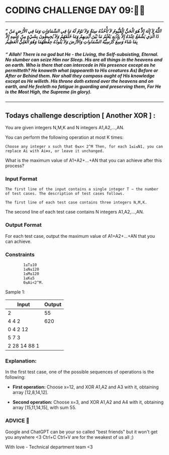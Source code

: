 # CODING CHALLENGE DAY 09:🌙✨

---

##### ” اللَّهُ لاَ إِلَهَ إِلاَّ هُوَ الْحَيُّ الْقَيُّومُ لاَ تَأْخُذُهُ سِنَةٌ وَلاَ نَوْمٌ لَهُ مَا فِي السَّمَاوَاتِ وَمَا فِي الأَرْضِ مَنْ ذَا الَّذِي يَشْفَعُ عِنْدَهُ إِلاَّ بِإِذْنِهِ يَعْلَمُ مَا بَيْنَ أَيْدِيهِمْ وَمَا خَلْفَهُمْ وَلاَ يُحِيطُونَ بِشَيْءٍ مِنْ عِلْمِهِ إِلاَّ بِمَا شَاءَ وَسِعَ كُرْسِيُّهُ السَّمَاواتِ وَالأَرْضَ وَلاَ يَئُودُهُ حِفْظُهُمَا وَهُوَ الْعَلِيُّ الْعَظِيمُ
##### “ Allah! There is no god but He - the Living, the Self-subsisting, Eternal. No slumber can seize Him nor Sleep. His are all things in the heavens and on earth. Who is there that can intercede in His presence except as he permitteth? He knoweth what (appeareth to His creatures As) Before or After or Behind them. Nor shall they compass aught of His knowledge except as He willeth. His throne doth extend over the heavens and on earth, and He feeleth no fatigue in guarding and preserving them, For He is the Most High, the Supreme (in glory).

---

##

## Todays challenge description [ Another XOR ] :

You are given integers N,M,K and N integers A1​,A2​,…,AN​.

You can perform the following operation at most K times:

    Choose any integer x such that 0≤x< 2^M Then, for each 1≤i≤N1, you can replace Ai​ with Ai​⊕x, or leave it unchanged.

What is the maximum value of A1+A2+…+AN that you can achieve after this process?

### Input Format

    The first line of the input contains a single integer T − the number of test cases. The description of test cases follows.

    The first line of each test case contains three integers N,M,K.

The second line of each test case contains N integers A1,A2,…,AN.

### Output Format

For each test case, output the maximum value of A1​+A2​+…+AN​ that you can achieve.

### Constraints

            1≤T≤10
            1≤N≤120
            1≤M≤120
            1≤K≤5
            0≤Ai​<2^M.

Sample 1:

| Input        | Output |
| ------------ | ------ |
| 2            | 55     |
| 4 4 2        | 620    |
| 0 4 2 12     |        |
| 5 7 3        |        |
| 2 28 14 88 1 |        |

### Explanation:

In the first test case, one of the possible sequences of operations is the following:

- **First operation:** Choose x=12, and XOR A1​,A2​ and A3 with it, obtaining array [12,8,14,12].

- **Second operation:** Choose x=3, and XOR A1,A2 and A4​ with it, obtaining array [15,11,14,15], with sum 55.

### ADVICE 💖

Google and ChatGPT can be your so called "best friends" but it won't get you anywhere <3 Ctrl+C Ctrl+V are for the weakest of us all ;)

With love - Technical department team <3
